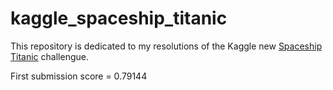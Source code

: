# kaggle_spaceship_titanic
This repository is dedicated to my resolutions of the Kaggle new [Spaceship Titanic](https://www.kaggle.com/competitions/spaceship-titanic/overview) challengue.

First submission score = 0.79144
